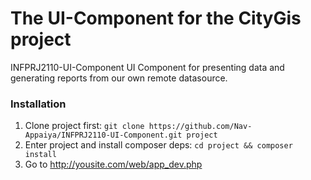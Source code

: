 The UI-Component for the CityGis project
======

INFPRJ2110-UI-Component
UI Component for presenting data and generating reports from our own remote datasource.

### Installation

1. Clone project first:
    `git clone https://github.com/Nav-Appaiya/INFPRJ2110-UI-Component.git project`
2. Enter project and install composer deps:
    `cd project && composer install`
3. Go to http://yousite.com/web/app_dev.php


